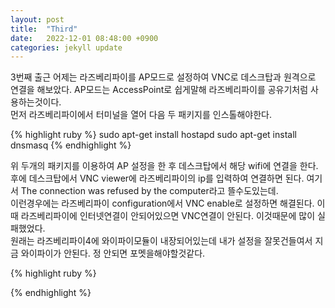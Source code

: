 ```yaml
---
layout: post
title:  "Third"
date:   2022-12-01 08:48:00 +0900
categories: jekyll update
---
```

3번째 출근
어제는 라즈베리파이를 AP모드로 설정하여 VNC로 데스크탑과 원격으로 연결을 해보았다. AP모드는 AccessPoint로 쉽게말해 라즈베리파이를 공유기처럼 사용하는것이다.<br/>
먼저 라즈베리파이에서 터미널을 열어 다음 두 패키지를 인스톨해야한다.<br/>

{% highlight ruby %}
sudo apt-get install hostapd
sudo apt-get install dnsmasq
{% endhighlight %}

위 두개의 패키지를 이용하여 AP 설정을 한 후 데스크탑에서 해당 wifi에 연결을 한다.<br/>
후에 데스크탑에서 VNC viewer에 라즈베리파이의 ip를 입력하여 연결하면 된다. 여기서 The connection was refused by the computer라고 뜰수도있는데.<br/>
이런경우에는 라즈베리파이 configuration에서 VNC enable로 설정하면 해결된다. 이때 라즈베리파이에 인터넷연결이 안되어있으면 VNC연결이 안된다. 이것때문에 많이 실패했었다.<br/>
원래는 라즈베리파이4에 와이파이모듈이 내장되어있는데 내가 설정을 잘못건들여서 지금 와이파이가 안된다. 정 안되면 포멧을해야할것같다.<br/>






{% highlight ruby %}



{% endhighlight %}
